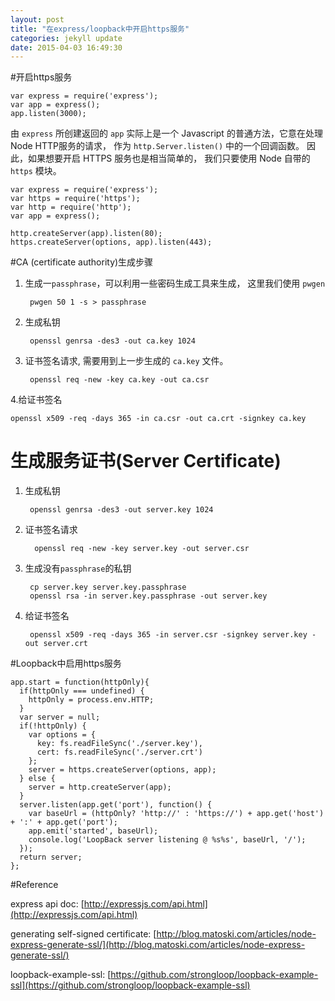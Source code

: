 ```yaml
---
layout: post
title: "在express/loopback中开启https服务"
categories: jekyll update
date: 2015-04-03 16:49:30
---
```


#开启https服务


    var express = require('express');
    var app = express();
    app.listen(3000);

由 `express` 所创建返回的 `app` 实际上是一个 Javascript 的普通方法，它意在处理 Node HTTP服务的请求， 作为 `http.Server.listen()` 中的一个回调函数。
因此，如果想要开启 HTTPS 服务也是相当简单的， 我们只要使用 Node 自带的 `https` 模块。

    var express = require('express');
    var https = require('https');
    var http = require('http');
    var app = express();

    http.createServer(app).listen(80);
    https.createServer(options, app).listen(443);

#CA (certificate authority)生成步骤

1. 生成一`passphrase`，可以利用一些密码生成工具来生成， 这里我们使用 `pwgen`

		pwgen 50 1 -s > passphrase

2. 生成私钥

		openssl genrsa -des3 -out ca.key 1024

3. 证书签名请求, 需要用到上一步生成的 `ca.key` 文件。

		openssl req -new -key ca.key -out ca.csr

4.给证书签名

	openssl x509 -req -days 365 -in ca.csr -out ca.crt -signkey ca.key

# 生成服务证书(Server Certificate)

1. 生成私钥

		openssl genrsa -des3 -out server.key 1024

2. 证书签名请求

		 openssl req -new -key server.key -out server.csr

3. 生成没有`passphrase`的私钥

		cp server.key server.key.passphrase
		openssl rsa -in server.key.passphrase -out server.key
4. 给证书签名

		openssl x509 -req -days 365 -in server.csr -signkey server.key -out server.crt

#Loopback中启用https服务

    app.start = function(httpOnly){
      if(httpOnly === undefined) {
        httpOnly = process.env.HTTP;
      }
      var server = null;
      if(!httpOnly) {
        var options = {
          key: fs.readFileSync('./server.key'),
          cert: fs.readFileSync('./server.crt')
        };
        server = https.createServer(options, app);
      } else {
        server = http.createServer(app);
      }
      server.listen(app.get('port'), function() {
        var baseUrl = (httpOnly? 'http://' : 'https://') + app.get('host') + ':' + app.get('port');
        app.emit('started', baseUrl);
        console.log('LoopBack server listening @ %s%s', baseUrl, '/');
      });
      return server;
    };

#Reference

express api doc: [http://expressjs.com/api.html](http://expressjs.com/api.html)

generating self-signed certificate: [http://blog.matoski.com/articles/node-express-generate-ssl/](http://blog.matoski.com/articles/node-express-generate-ssl/)

loopback-example-ssl: [https://github.com/strongloop/loopback-example-ssl](https://github.com/strongloop/loopback-example-ssl)
